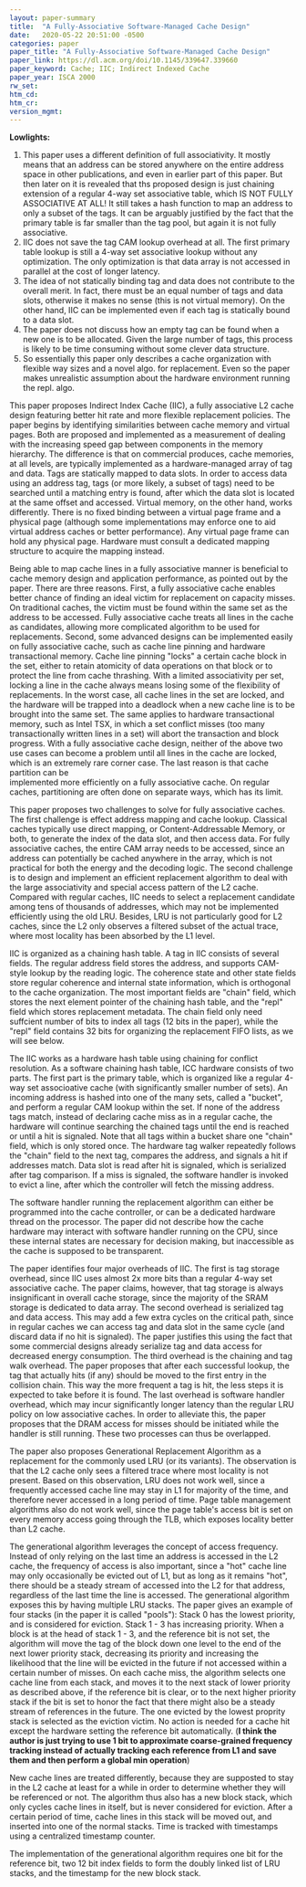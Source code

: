 ```yaml
---
layout: paper-summary
title:  "A Fully-Associative Software-Managed Cache Design"
date:   2020-05-22 20:51:00 -0500
categories: paper
paper_title: "A Fully-Associative Software-Managed Cache Design"
paper_link: https://dl.acm.org/doi/10.1145/339647.339660
paper_keyword: Cache; IIC; Indirect Indexed Cache
paper_year: ISCA 2000
rw_set:
htm_cd:
htm_cr:
version_mgmt:
---
```


**Lowlights:** 

1. This paper uses a different definition of full associativity. It mostly means that an address can be stored anywhere 
   on the entire address space in other publications, and even in earlier part
   of this paper. But then later on it is revealed that ths proposed design is just chaining extension of a regular
   4-way set associative table, which IS NOT FULLY ASSOCIATIVE AT ALL! It still takes a hash function to map an address to only
   a subset of the tags. It can be arguably justified by the fact that the primary table is far smaller than the tag pool,
   but again it is not fully associative. 
2. IIC does not save the tag CAM lookup overhead at all. The first primary table lookup is still a 4-way set associative
   lookup without any optimization. The only optimization is that data array is not accessed in parallel at the cost
   of longer latency.
3. The idea of not statically binding tag and data does not contribute to the overall merit. In fact, 
   there must be an equal number of tags and data slots, otherwise it makes no sense (this is not virtual memory).
   On the other hand, IIC can be implemented even if each tag is statically bound to a data slot. 
4. The paper does not discuss how an empty tag can be found when a new one is to be allocated. Given the large number 
   of tags, this process is likely to be time consuming without some clever data structure.
5. So essentially this paper only describes a cache organization with flexible way sizes and a novel algo. for replacement.
   Even so the paper makes unrealistic assumption about the hardware environment running the repl. algo.

This paper proposes Indirect Index Cache (IIC), a fully associative L2 cache design featuring better hit rate and more flexible
replacement policies. The paper begins by identifying similarities between cache memory and virtual pages. Both are 
proposed and implemented as a measurement of dealing with the increasing speed gap between components in the memory hierarchy.
The difference is that on commercial produces, cache memories, at all levels, are typically implemented as a hardware-managed
array of tag and data. Tags are statically mapped to data slots. In order to access data using an address tag, tags
(or more likely, a subset of tags) need to be searched until a matching entry is found, after which the data slot is 
located at the same offset and accessed. Virtual memory, on the other hand, works differently. There is no fixed binding
between a virtual page frame and a physical page (although some implementations may enforce one to aid virtual address
caches or better performance). Any virtual page frame can hold any physical page. Hardware must consult a dedicated 
mapping structure to acquire the mapping instead. 

Being able to map cache lines in a fully associative manner is beneficial to cache memory design and application performance,
as pointed out by the paper. There are three reasons. First, a fully associative cache enables better chance of finding 
an ideal victim for replacement on capacity misses. On traditional caches, the victim must be found within the same set
as the address to be accessed. Fully associative cache treats all lines in the cache as candidates, allowing more 
complicated algorithm to be used for replacements. Second, some advanced designs can be implemented easily on fully 
associative cache, such as cache line pinning and hardware transactional memory. Cache line pinning "locks" a certain
cache block in the set, either to retain atomicity of data operations on that block or to protect the line from cache thrashing.
With a limited associativity per set, locking a line in the cache always means losing some of the flexibility of 
replacements. In the worst case, all cache lines in the set are locked, and the hardware will be trapped into a deadlock
when a new cache line is to be brought into the same set. The same applies to hardware transactional memory, such as 
Intel TSX, in which a set conflict misses (too many transactionally written lines in a set) will abort the transaction
and block progress. With a fully associative cache design, neither of the above two use cases can become a problem until
all lines in the cache are locked, which is an extremely rare corner case. The last reason is that cache partition can be  
implemented more efficiently on a fully associative cache. On regular caches, partitioning are often done on separate ways,
which has its limit.

This paper proposes two challenges to solve for fully associative caches. The first challenge is effect address mapping
and cache lookup. Classical caches typically use direct mapping, or Content-Addressable Memory, or both, to generate the 
index of the data slot, and then access data. For fully associative caches, the entire CAM array needs to be accessed,
since an address can potentially be cached anywhere in the array, which is not practical for both the energy and the 
decoding logic. The second challenge is to design and implement an efficient replacement algorithm to deal with the 
large associativity and special access pattern of the L2 cache. Compared with regular caches, IIC needs to select a
replacement candidate among tens of thousands of addresses, which may not be implemented efficiently using the old LRU.
Besides, LRU is not particularly good for L2 caches, since the L2 only observes a filtered subset of the actual trace,
where most locality has been absorbed by the L1 level.

IIC is organized as a chaining hash table. A tag in IIC consists of several fields. The regular address field stores the 
address, and supports CAM-style lookup by the reading logic. The coherence state and other state fields store regular 
coherence and internal state information, which is orthogonal to the cache organization. The most important fields are 
"chain" field, which stores the next element pointer of the chaining hash table, and the "repl" field which stores 
replacement metadata. The chain field only need suffcient number of bits to index all tags (12 bits in the paper),
while the "repl" field contains 32 bits for organizing the replacement FIFO lists, as we will see below.

The IIC works as a hardware hash table using chaining for conflict resolution.
As a software chaining hash table, ICC hardware consists of two parts. The first part is the primary table, which is organized
like a regular 4-way set associoative cache (with significantly smaller number of sets). An incoming address is hashed 
into one of the many sets, called a "bucket", and perform a regular CAM lookup within the set.
If none of the address tags match, instead of declaring cache miss as in a regular cache, the hardware will continue
searching the chained tags until the end is reached or until a hit is signaled.
Note that all tags within a bucket share one "chain" field, which is only stored once. 
The hardware tag walker repeatedly follows the "chain" field to the next tag, compares the address, and signals a 
hit if addresses match. 
Data slot is read after hit is signaled, which is serialized after tag comparison. If a miss is signaled, the software
handler is invoked to evict a line, after which the controller will fetch the missing address.

The software handler running the replacement algorithm can either be programmed into the cache controller, or can be a 
dedicated hardware thread on the processor. The paper did not describe how the cache hardware may interact with 
software handler running on the CPU, since these internal states are necessary for decision making, but inaccessible 
as the cache is supposed to be transparent.

The paper identifies four major overheads of IIC. The first is tag storage overhead, since IIC uses almost 2x more bits
than a regular 4-way set associative cache. The paper claims, however, that tag storage is always insignificant in overall
cache storage, since the majority of the SRAM storage is dedicated to data array. The second overhead is serialized 
tag and data access. This may add a few extra cycles on the critical path, since in regular caches we can access tag and 
data slot in the same cycle (and discard data if no hit is signaled). The paper justifies this using the fact that some 
commercial designs already serialize tag and data access for decreased energy consumption. The third overhead is the chaining
and tag walk overhead. The paper proposes that after each successful lookup, the tag that actually hits (if any) should be 
moved to the first entry in the collision chain. This way the more frequent a tag is hit, the less steps it is expected
to take before it is found. The last overhead is software handler overhead, which may incur significantly longer latency
than the regular LRU policy on low associative caches. In order to alleviate this, the paper proposes that the DRAM access
for misses should be initiated while the handler is still running. These two processes can thus be overlapped.

The paper also proposes Generational Replacement Algorithm as a replacement for the commonly used LRU (or its variants). 
The observation is that the L2 cache only sees a filtered trace where most locality is not present. Based on this
observation, LRU does not work well, since a frequently accessed cache line may stay in L1 for majority of the time,
and therefore never accessed in a long period of time. Page table management algorithms also do not work well, since 
the page table's access bit is set on every memory access going through the TLB, which exposes locality better than L2
cache.

The generational algorithm leverages the concept of access frequency. Instead of only relying on the last time an address
is accessed in the L2 cache, the frequency of access is also important, since a "hot" cache line may only occasionally 
be evicted out of L1, but as long as it remains "hot", there should be a steady stream of accessed into the L2 for that
address, regardless of the last time the line is accessed. The generational algorithm exposes this by having multiple 
LRU stacks. The paper gives an example of four stacks (in the paper it is called "pools"): Stack 0 has the lowest priority,
and is considered for eviction. Stack 1 - 3 has increasing priority. When a block is at the head of stack 1 - 3, and the 
reference bit is not set, the algorithm will move the tag of the block down one level to the end of the next lower priority
stack, decreasing its priority and increasing the likelihood that the line will be evicted in the future if not accessed
within a certain number of misses. On each cache miss, the algorithm selects one cache line from each stack, and moves it
to the next stack of lower priority as described above, if the reference bit is clear, or to the next higher priority stack
if the bit is set to honor the fact that there might also be a steady stream of references in the future.
The one evicted by the lowest proprity stack is selected as the eviction victim. 
No action is needed for a cache hit except the hardware setting the reference bit automatically.
(**I think the author is just trying to use 1 bit to approximate coarse-grained frequency tracking instead of actually
tracking each reference from L1 and save them and then perform a global min operation**)

New cache lines are treated differently, because they are supposted to stay in the L2 cache at least for a while in
order to determine whether they will be referenced or not. The algorithm thus also has a new block stack, which only
cycles cache lines in itself, but is never considered for eviction. After a certain period of time, cache lines
in this stack will be moved out, and inserted into one of the normal stacks. Time is tracked with timestamps using 
a centralized timestamp counter.

The implementation of the generational algorithm requires one bit for the reference bit, two 12 bit index fields to
form the doubly linked list of LRU stacks, and the timestamp for the new block stack. 